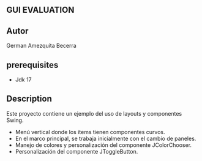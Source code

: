 ## GUI EVALUATION

## Autor
German Amezquita Becerra


## prerequisites
- Jdk 17

## Description
Este proyecto contiene un ejemplo del uso de layouts y componentes Swing.

- Menú vertical donde los ítems tienen componentes curvos.
- En el marco principal, se trabaja inicialmente con el cambio de paneles.
- Manejo de colores y personalización del componente JColorChooser.
- Personalización del componente JToggleButton.